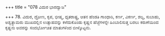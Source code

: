 +++
title = "078 ವಿದುರ ಭಾರದ್ವಾಜ"

+++
78. ವಿದುರ, ದ್ರೋಣ, ಕೃಪ, ಭೀಷ್ಮ, ಧೃತರಾಷ್ಟ್ರ, ಆತನ ಹೆಂಡತಿ ಗಾಂಧಾರಿ, ಕರ್ಣ, ವಿಕರ್ಣ, ಶಲ್ಯ, ಸುಬಾಹು, ಅಶ್ವತ್ಥಾಮರು ಮುಖದಲ್ಲಿನ ಉತ್ಸಾಹವನ್ನು ಕಳೆದುಕೊಂಡು ಕೃಷ್ಣನ ಹೆಜ್ಜೆಗಳನ್ನೇ ಹಿಂಬಾಲಿಸುತ್ತ ಬರಲು ಕರುಣೆಯಿಂದ ಕೃಷ್ಣನು ಅವರನ್ನು ಸಂದರ್ಭೋಚಿತ ಮಾತುಗಳಿಂದ ಬೀಳ್ಕೊಟ್ಟನು.